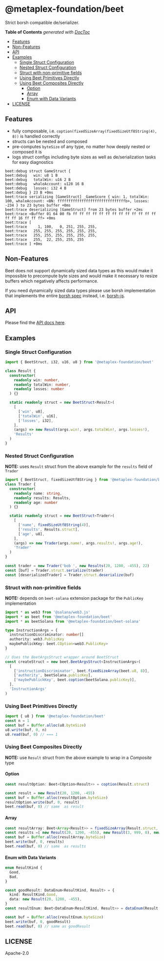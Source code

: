 # @metaplex-foundation/beet

Strict borsh compatible de/serializer.

<!-- START doctoc generated TOC please keep comment here to allow auto update -->
<!-- DON'T EDIT THIS SECTION, INSTEAD RE-RUN doctoc TO UPDATE -->
**Table of Contents**  *generated with [DocToc](https://github.com/thlorenz/doctoc)*

- [Features](#features)
- [Non-Features](#non-features)
- [API](#api)
- [Examples](#examples)
  - [Single Struct Configuration](#single-struct-configuration)
  - [Nested Struct Configuration](#nested-struct-configuration)
  - [Struct with non-primitive fields](#struct-with-non-primitive-fields)
  - [Using Beet Primitives Directly](#using-beet-primitives-directly)
  - [Using Beet Composites Directly](#using-beet-composites-directly)
    - [Option](#option)
    - [Array](#array)
    - [Enum with Data Variants](#enum-with-data-variants)
- [LICENSE](#license)

<!-- END doctoc generated TOC please keep comment here to allow auto update -->


## Features

- fully composable, i.e. `coption(fixedSizeArray(fixedSizeUtf8String(4), 8))` is handled
correctly
- structs can be nested and composed
- pre-computes `byteSize` of any type, no matter how deeply nested or composed it is
- logs struct configs including byte sizes as well as de/serialization tasks for easy
diagnostics

```
beet:debug struct GameStruct {
beet:debug   win: u8 1 B
beet:debug   totalWin: u16 2 B
beet:debug   whaleAccount: u128 16 B
beet:debug   losses: i32 4 B
beet:debug } 23 B +0ms
beet:trace serializing [GameStruct] _GameScore { win: 1, totalWin: 100, whaleAccount: <BN: fffffffffffffffffffffffffffffffb>, losses: -234 } to 23 bytes buffer +0ms
beet:trace deserializing [GameStruct] from 23 bytes buffer +2ms
beet:trace <Buffer 01 64 00 fb ff ff ff ff ff ff ff ff ff ff ff ff ff ff ff 16 ff ff ff> +0ms
beet:trace [
beet:trace     1, 100,   0, 251, 255, 255,
beet:trace   255, 255, 255, 255, 255, 255,
beet:trace   255, 255, 255, 255, 255, 255,
beet:trace   255,  22, 255, 255, 255
beet:trace ] +0ms
```

## Non-Features

Beet does not support dynamically sized data types as this would make it impossible to
precompute byte sizes and would make it necessary to resize buffers which negatively affects
performance.

If you need dynamically sized data types please use borsh implementation that implements the
entire [borsh spec](https://borsh.io/) instead, i.e. [borsh-js](https://github.com/near/borsh-js).

## API

Please find the [API docs here](https://metaplex-foundation.github.io/beet/docs/beet).

## Examples

### Single Struct Configuration

```ts
import { BeetStruct, i32, u16, u8 } from '@metaplex-foundation/beet'

class Result {
  constructor(
    readonly win: number,
    readonly totalWin: number,
    readonly losses: number
  ) {}

  static readonly struct = new BeetStruct<Result>(
    [
      ['win', u8],
      ['totalWin', u16],
      ['losses', i32],
    ],
    (args) => new Result(args.win!, args.totalWin!, args.losses!),
    'Results'
  )
}
```

### Nested Struct Configuration

**NOTE:** uses `Result` struct from the above example for the `results` field of `Trader`

```ts
import { BeetStruct, fixedSizeUtf8String } from '@metaplex-foundation/beet'
class Trader {
  constructor(
    readonly name: string,
    readonly results: Results,
    readonly age: number
  ) {}

  static readonly struct = new BeetStruct<Trader>(
    [
      ['name', fixedSizeUtf8String(4)],
      ['results', Results.struct],
      ['age', u8],
    ],
    (args) => new Trader(args.name!, args.results!, args.age!),
    'Trader'
  )
}
  
const trader = new Trader('bob ', new Results(20, 1200, -455), 22)
const [buf] = Trader.struct.serialize(trader)
const [deserializedTrader] = Trader.struct.deserialize(buf)
```

### Struct with non-primitive fields

**NOTE:** depends on `beet-solana` extension package for the `PublicKey` implementation

```ts
import * as web3 from '@solana/web3.js'
import * as beet from '@metaplex-foundation/beet'
import * as beetSolana from '@metaplex-foundation/beet-solana'

type InstructionArgs = {
  instructionDiscriminator: number[]
  authority: web3.PublicKey
  maybePublickKey: beet.COption<web3.PublicKey>
}

// Uses the BeetArgsStruct wrapper around BeetStruct
const createStruct = new beet.BeetArgsStruct<InstructionArgs>(
  [
    ['instructionDiscriminator', beet.fixedSizeArray(beet.u8, 8)],
    ['authority', beetSolana.publicKey],
    ['maybePublickKey', beet.coption(beetSolana.publicKey)],
  ],
  'InstructionArgs'
)
```

### Using Beet Primitives Directly

```ts
import { u8 } from '@metaplex-foundation/beet'
const n = 1
const buf = Buffer.alloc(u8.byteSize)
u8.write(buf, 0, n)
u8.read(buf, 0) // === 1
```

### Using Beet Composites Directly

**NOTE:** use `Result` struct from the above example to wrap in a _Composite_ type 

#### Option

```ts
const resultOption: Beet<COption<Result>> = coption(Result.struct)

const result = new Result(20, 1200, -455)
const buf = Buffer.alloc(resultOption.byteSize)
resultOption.write(buf, 0, result)
beet.read(buf, 0) // same  as result
```

#### Array

```ts
const resultArray: Beet<Array<Result>> = fixedSizeArray(Result.struct, 3)
const results =[ new Result(20, 1200, -455), new Result(3, 999, 0), new Result(30, 100, -3) ]
const buf = Buffer.alloc(resultArray.byteSize)
beet.write(buf, 0, results)
beet.read(buf, 0) // same  as results
```

#### Enum with Data Variants

```ts
enum ResultKind {
  Good,
  Bad,
}

const goodResult: DataEnum<ResultKind, Result> = {
  kind: ResultKind.Good,
  data: new Result(20, 1200, -455),
}
const resultEnum: Beet<DataEnum<ResultKind, Result>> = dataEnum(Result.struct)

const buf = Buffer.alloc(resultEnum.byteSize)
beet.write(buf, 0, goodResult)
beet.read(buf, 0) // same as goodResult
```

## LICENSE

Apache-2.0
